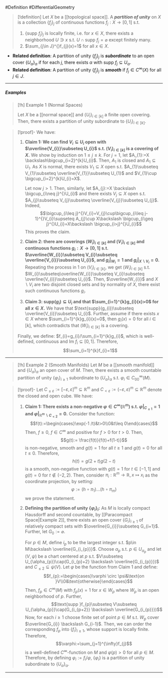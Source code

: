 #Definition #DifferentialGeometry 

> [!definition]
> Let $X$ be a [[topological space]]. A ***partition of unity*** on $X$ is a collection $\{ f_{j} \}_{j}$ of continuous functions $f_{j}:X\to[0,1]$ s.t.
> 1. $\{ \text{supp }f_{j} \}_{j}$ is locally finite, i.e. for $x\in X$, there exists a neighborhood $U\ni x$ s.t. $U\cap \text{supp }f_{j}=\varnothing$ except finitely many.
> 2. $\sum_{j\in J}^{}f_{j}(x)=1$ for all $x\in X$.
> 
- **Related definition**: A partition of unity $\{ f_{j} \}_{j}$ is ***subordinate*** to an open cover $\{ U_{\alpha} \}_{\alpha}$ if for each $j$, there exists $\alpha$ with $\text{supp }f_{j}\subseteq U_{\alpha}$.
- **Related definition**: A partition of unity $\{ f_{j} \}_{j}$ is ***smooth*** if $f_{j}\in C^\infty(X)$ for all $j\in J$.  
---
##### Examples
> [!h] Example 1 (Normal Spaces)
> 
> Let $X$ be a [[normal space]] and $\{ U_{i} \}_{i\in[k]}$ a finite open covering. Then, there exists a partition of unity subordinate to $\{ U_{i} \}_{i\in [k]}$.

> [!proof]-
> We have:
> 1. **Claim 1: We can find $V_{i}\subseteq U_{i}$ open with $\overline{V_{i}}\subseteq U_{i}$ s.t. $(V_{i})_{i\in [k]}$ is a covering of $X$.**
>    We show by induction on $1\leq j\leq k$. For $j=1$, let $A_{1}:=X \backslash\bigcup_{i=2}^{k}U_{i}$. Then, $A_{1}$ is closed and $A_{1}\subseteq U_{1}$. As $X$ is normal, there exists $V_{1}\subseteq X$ open s.t. $A_{1}\subseteq V_{1}\subseteq \overline{V_{1}}\subseteq U_{1}$ and $V_{1}\cup \bigcup_{i=2}^{k}U_{i}=X$.
>     
>    
>    Let now $j>1$. Then, similarly, let $A_{j}:=X \backslash \bigcup_{i\neq j}^{}U_{i}$ and there exists $V_{j}\subseteq X$ open s.t. $A_{j}\subseteq V_{j}\subseteq \overline{V_{j}}\subseteq U_{j}$. Indeed,
   $$\bigcup_{i\leq j}^{}V_{i}=V_{j}\cup\bigcup_{i\leq j-1}^{}V_{i}\supseteq A_{j}\cup X\backslash \bigcup_{i\geq j}^{}U_{i}=X\backslash \bigcup_{i>j}^{}U_{i}$$This proves the claim.
> 2. **Claim 2: there are coverings $(W_{i})_{i\in[k]}$ and $(V_{i})_{i\in [k]}$ and continuous functions $g_{i}:X\to[0,1]$ s.t. $\overline{W_{i}}\subseteq V_{i}\subseteq \overline{V_{i}}\subseteq U_{i}$, and $g_{i}|_{W_{i}}=1$ and $g_{i}|_{X \backslash V_{i}}=0$.**
>    Repeating the process in 1 on $(V_{i})_{i\in[k]}$, we get $(W_{i})_{i\in[k]}$ s.t. $W_{i}\subseteq\overline{W_{i}}\subseteq V_{i}\subseteq \overline{V_{i}}\subseteq U_{i}$. Then, $\overline{W_{i}}$ and $X \backslash V_{i}$ are two disjoint closed sets and by normality of $X$, there exist such continuous functions $g_{i}$.
> 3. **Claim 3: $\text{supp}(g_{i})\subseteq U_{i}$ and that $\sum_{i=1}^{k}g_{i}(x)>0$ for all $x\in X$.**
>    We have that $\text{supp}(g_{i})\subseteq \overline{V_{i}}\subseteq U_{i}$. Further, assume if there exists $x\in X$ where $\sum_{i=1}^{k}g_{i}(x)=0$, then $g_{i}(x)=0$ for all $i\in[k]$, which contradicts that $(W_{i})_{i\in[k]}$ is a covering.
> 
>  Finally, we define: $f_{i}=g_{i}/\sum_{i=1}^{k}g_{i}$, which is well-defined, continuous and $\text{Im }f_{i}\subseteq[0,1]$. Therefore, $$\sum_{i=1}^{k}f_{i}=1$$

---
> [!h] Example 2 (Smooth Manifolds)
> Let $M$ be a [[smooth manifold]] and $\{ U_{\alpha} \}_{\alpha}$ an open cover of $M$. Then, there exists a smooth countable partition of unity $\{ \varphi_{i} \}_{i\geq 1}$ subordinate to $\{ U_{\alpha} \}_{\alpha}$ s.t. $\varphi_{i}\in C^\infty_{00}(M)$.

> [!proof]-
> Let $C_{\leq \varepsilon}:=[-\varepsilon,\varepsilon]^m\subseteq \mathbb{R}^m$ and $C_{<\varepsilon}:=(-\varepsilon,\varepsilon)^m\subseteq \mathbb{R}^m$ denote the closed and open cube.  We have:
> 1. **Claim 1: There exists a non-negative $\varphi\in C^\infty(\mathbb{R}^m)$ s.t. $\varphi|_{C_{\leq 1}}=1$ and $\varphi|_{\mathbb{R}^m \backslash C_{<2}}=0$.**
>    Consider the function: $$f(t):=\begin{cases}\exp(-1 /t)&t>0\\0&t\leq 0\end{cases}$$Then, $f\geq 0$, $f\in C^\infty$ and positive for $f>0$ for $t>0$. Then, $$g(t):= \frac{f(t)}{f(t)+f(1-t)}$$is non-negative, smooth and $g(t)=1$ for all $t\geq 1$ and $g(t)=0$ for all $t\leq0$. Therefore, $$h(t)=g(2+t)g(2-t)$$is a smooth, non-negative function with $g(t)=1$ for $t\in [-1,1]$ and $g(t)=0$ for $t\notin (-2,2)$. Then, consider $\pi_{i}:\mathbb{R}^m\to \mathbb{R}, x\mapsto x_{i}$ as the coordinate projection, by setting: $$\varphi:=(h\circ \pi_{1})\dots(h\circ \pi_{m})$$we prove the statement.
> 2. **Defining the partition of unity $\{ \varphi_{i} \}_{i}$:** 
>    As $M$ is locally compact Hausdorff and second countable, by [[Paracompact Space|Example 2]], there exists an open cover $\{ G_{i} \}_{i\geq 1}$ of relatively compact sets with $\overline{G_{i}}\subseteq G_{i+1}$. Further, let $G_{0}:=\varnothing$. 
>    
>    For $p\in M$, define $i_{p}$ to be the largest integer s.t. $p\in M\backslash \overline{G_{i_{p}}}$. Choose $\alpha_{p}$ s.t. $p\in U_{\alpha_{p}}$ and let $(V,\psi)$ be a chart centered at $p$ s.t. $V\subseteq U_{\alpha_{p}}\cap(G_{i_{p}+2} \backslash \overline{G_{i_{p}}})$ and $C_{\leq 2}\subseteq \psi(V)$. Let $\varphi$ be the function from Claim 1 and define: $$f_{p}:=\begin{cases}\varphi \circ \psi&\text{on }V\\0&\text{otherwise}\end{cases}$$Then, $f_{p}\in C^\infty(M)$ with $f_{p}(x)=1$ for $x\in W_{p}$ where $W_{p}$ is an open neighborhood of $p$. Further, $$\text{supp }f_{p}\subseteq V\subseteq U_{\alpha_{p}}\cap(G_{i_{p+2}} \backslash \overline{G_{i_{p}}})$$Now, for each $i\geq 1$ choose finite set of point $p\in M$ s.t. $W_{p}$ cover $\overline{G_{i}} \backslash G_{i-1}$. Then, we can order the corresponding $f_{p}$ into $\{ f_{i} \}_{i\geq 1}$, whose support is locally finite. Therefore, $$\varphi:=\sum_{j=1}^{\infty}f_{j}$$is a well-defined $C^\infty$-function on $M$ and $\varphi(p)>0$ for all $p\in M$. Therefore, by defining $\varphi_{i}:= f_{i} / \varphi$, $\{ \varphi_{i} \}$ is a partition of unity subordinate to $\{ U_{\alpha} \}_{\alpha}$.  
---